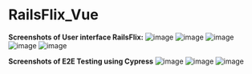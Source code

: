# RailsFlix_Vue
**Screenshots of User interface RailsFlix:**
 ![image](https://github.com/user-attachments/assets/0b09129e-9490-4875-8ea8-4b9deb6c248d)
 ![image](https://github.com/user-attachments/assets/36b9c43a-eef0-4fb2-a732-c0774d82807b)
 ![image](https://github.com/user-attachments/assets/7e81d083-e91c-43e4-8120-d14e06aca2d1)
![image](https://github.com/user-attachments/assets/22105f55-712b-46c7-8e64-a9cb859cfada)
![image](https://github.com/user-attachments/assets/cfd2ca0c-0c44-48a5-b9d7-0c41a4b08e62)

**Screenshots of E2E Testing using Cypress**
![image](https://github.com/user-attachments/assets/370d4647-b5ae-4782-b5ff-ddac82282e0d)
![image](https://github.com/user-attachments/assets/9326363c-92c5-4ed7-9710-67abbfdb0bea)
![image](https://github.com/user-attachments/assets/9e76b777-a5d3-4039-9f55-dc12ed73ed9d)



